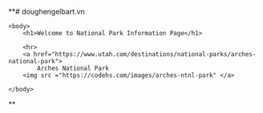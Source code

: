 **# doughengelbart.vn
<!DOCTYPE html>
<html>
    <head>
        <title>Arches National Park</title>
    </head>
    
    <body>
        <h1>Welcome to National Park Information Page</h1>
        
        <hr>
        <a href="https://www.utah.com/destinations/national-parks/arches-national-park">
            Arches National Park
        <img src ="https://codehs.com/images/arches-ntnl-park" </a>
 
    </body>
</html>
**
